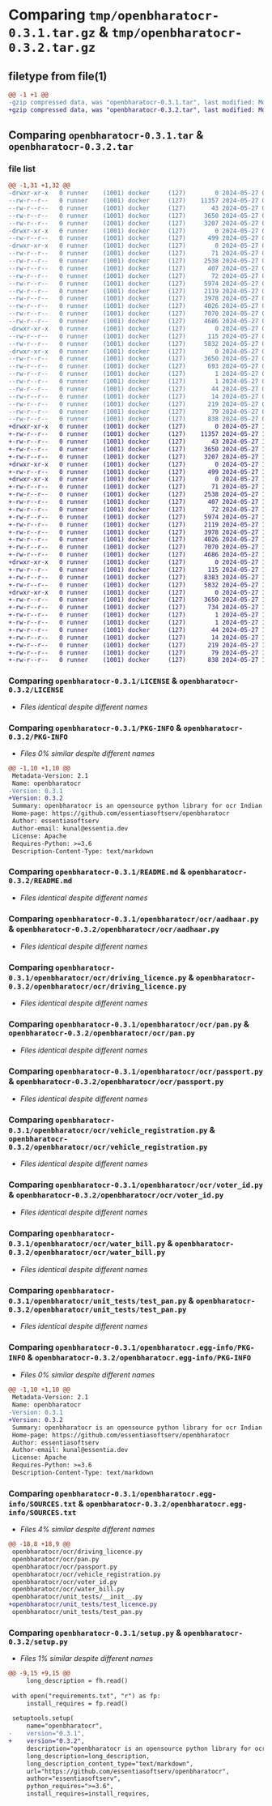 # Comparing `tmp/openbharatocr-0.3.1.tar.gz` & `tmp/openbharatocr-0.3.2.tar.gz`

## filetype from file(1)

```diff
@@ -1 +1 @@
-gzip compressed data, was "openbharatocr-0.3.1.tar", last modified: Mon May 27 05:57:55 2024, max compression
+gzip compressed data, was "openbharatocr-0.3.2.tar", last modified: Mon May 27 14:10:38 2024, max compression
```

## Comparing `openbharatocr-0.3.1.tar` & `openbharatocr-0.3.2.tar`

### file list

```diff
@@ -1,31 +1,32 @@
-drwxr-xr-x   0 runner    (1001) docker     (127)        0 2024-05-27 05:57:55.178043 openbharatocr-0.3.1/
--rw-r--r--   0 runner    (1001) docker     (127)    11357 2024-05-27 05:57:50.000000 openbharatocr-0.3.1/LICENSE
--rw-r--r--   0 runner    (1001) docker     (127)       43 2024-05-27 05:57:50.000000 openbharatocr-0.3.1/MANIFEST.in
--rw-r--r--   0 runner    (1001) docker     (127)     3650 2024-05-27 05:57:55.178043 openbharatocr-0.3.1/PKG-INFO
--rw-r--r--   0 runner    (1001) docker     (127)     3207 2024-05-27 05:57:50.000000 openbharatocr-0.3.1/README.md
-drwxr-xr-x   0 runner    (1001) docker     (127)        0 2024-05-27 05:57:55.174043 openbharatocr-0.3.1/openbharatocr/
--rw-r--r--   0 runner    (1001) docker     (127)      499 2024-05-27 05:57:50.000000 openbharatocr-0.3.1/openbharatocr/__init__.py
-drwxr-xr-x   0 runner    (1001) docker     (127)        0 2024-05-27 05:57:55.174043 openbharatocr-0.3.1/openbharatocr/ocr/
--rw-r--r--   0 runner    (1001) docker     (127)       71 2024-05-27 05:57:50.000000 openbharatocr-0.3.1/openbharatocr/ocr/__init__.py
--rw-r--r--   0 runner    (1001) docker     (127)     2538 2024-05-27 05:57:50.000000 openbharatocr-0.3.1/openbharatocr/ocr/aadhaar.py
--rw-r--r--   0 runner    (1001) docker     (127)      407 2024-05-27 05:57:50.000000 openbharatocr-0.3.1/openbharatocr/ocr/api.py
--rw-r--r--   0 runner    (1001) docker     (127)       72 2024-05-27 05:57:50.000000 openbharatocr-0.3.1/openbharatocr/ocr/common.py
--rw-r--r--   0 runner    (1001) docker     (127)     5974 2024-05-27 05:57:50.000000 openbharatocr-0.3.1/openbharatocr/ocr/driving_licence.py
--rw-r--r--   0 runner    (1001) docker     (127)     2119 2024-05-27 05:57:50.000000 openbharatocr-0.3.1/openbharatocr/ocr/pan.py
--rw-r--r--   0 runner    (1001) docker     (127)     3978 2024-05-27 05:57:50.000000 openbharatocr-0.3.1/openbharatocr/ocr/passport.py
--rw-r--r--   0 runner    (1001) docker     (127)     4026 2024-05-27 05:57:50.000000 openbharatocr-0.3.1/openbharatocr/ocr/vehicle_registration.py
--rw-r--r--   0 runner    (1001) docker     (127)     7070 2024-05-27 05:57:50.000000 openbharatocr-0.3.1/openbharatocr/ocr/voter_id.py
--rw-r--r--   0 runner    (1001) docker     (127)     4686 2024-05-27 05:57:50.000000 openbharatocr-0.3.1/openbharatocr/ocr/water_bill.py
-drwxr-xr-x   0 runner    (1001) docker     (127)        0 2024-05-27 05:57:55.174043 openbharatocr-0.3.1/openbharatocr/unit_tests/
--rw-r--r--   0 runner    (1001) docker     (127)      115 2024-05-27 05:57:50.000000 openbharatocr-0.3.1/openbharatocr/unit_tests/__init__.py
--rw-r--r--   0 runner    (1001) docker     (127)     5832 2024-05-27 05:57:50.000000 openbharatocr-0.3.1/openbharatocr/unit_tests/test_pan.py
-drwxr-xr-x   0 runner    (1001) docker     (127)        0 2024-05-27 05:57:55.178043 openbharatocr-0.3.1/openbharatocr.egg-info/
--rw-r--r--   0 runner    (1001) docker     (127)     3650 2024-05-27 05:57:55.000000 openbharatocr-0.3.1/openbharatocr.egg-info/PKG-INFO
--rw-r--r--   0 runner    (1001) docker     (127)      693 2024-05-27 05:57:55.000000 openbharatocr-0.3.1/openbharatocr.egg-info/SOURCES.txt
--rw-r--r--   0 runner    (1001) docker     (127)        1 2024-05-27 05:57:55.000000 openbharatocr-0.3.1/openbharatocr.egg-info/dependency_links.txt
--rw-r--r--   0 runner    (1001) docker     (127)        1 2024-05-27 05:57:55.000000 openbharatocr-0.3.1/openbharatocr.egg-info/not-zip-safe
--rw-r--r--   0 runner    (1001) docker     (127)       44 2024-05-27 05:57:55.000000 openbharatocr-0.3.1/openbharatocr.egg-info/requires.txt
--rw-r--r--   0 runner    (1001) docker     (127)       14 2024-05-27 05:57:55.000000 openbharatocr-0.3.1/openbharatocr.egg-info/top_level.txt
--rw-r--r--   0 runner    (1001) docker     (127)      219 2024-05-27 05:57:50.000000 openbharatocr-0.3.1/requirements.txt
--rw-r--r--   0 runner    (1001) docker     (127)       79 2024-05-27 05:57:55.178043 openbharatocr-0.3.1/setup.cfg
--rw-r--r--   0 runner    (1001) docker     (127)      838 2024-05-27 05:57:50.000000 openbharatocr-0.3.1/setup.py
+drwxr-xr-x   0 runner    (1001) docker     (127)        0 2024-05-27 14:10:38.944525 openbharatocr-0.3.2/
+-rw-r--r--   0 runner    (1001) docker     (127)    11357 2024-05-27 14:10:30.000000 openbharatocr-0.3.2/LICENSE
+-rw-r--r--   0 runner    (1001) docker     (127)       43 2024-05-27 14:10:30.000000 openbharatocr-0.3.2/MANIFEST.in
+-rw-r--r--   0 runner    (1001) docker     (127)     3650 2024-05-27 14:10:38.944525 openbharatocr-0.3.2/PKG-INFO
+-rw-r--r--   0 runner    (1001) docker     (127)     3207 2024-05-27 14:10:30.000000 openbharatocr-0.3.2/README.md
+drwxr-xr-x   0 runner    (1001) docker     (127)        0 2024-05-27 14:10:38.940525 openbharatocr-0.3.2/openbharatocr/
+-rw-r--r--   0 runner    (1001) docker     (127)      499 2024-05-27 14:10:30.000000 openbharatocr-0.3.2/openbharatocr/__init__.py
+drwxr-xr-x   0 runner    (1001) docker     (127)        0 2024-05-27 14:10:38.944525 openbharatocr-0.3.2/openbharatocr/ocr/
+-rw-r--r--   0 runner    (1001) docker     (127)       71 2024-05-27 14:10:30.000000 openbharatocr-0.3.2/openbharatocr/ocr/__init__.py
+-rw-r--r--   0 runner    (1001) docker     (127)     2538 2024-05-27 14:10:30.000000 openbharatocr-0.3.2/openbharatocr/ocr/aadhaar.py
+-rw-r--r--   0 runner    (1001) docker     (127)      407 2024-05-27 14:10:30.000000 openbharatocr-0.3.2/openbharatocr/ocr/api.py
+-rw-r--r--   0 runner    (1001) docker     (127)       72 2024-05-27 14:10:30.000000 openbharatocr-0.3.2/openbharatocr/ocr/common.py
+-rw-r--r--   0 runner    (1001) docker     (127)     5974 2024-05-27 14:10:30.000000 openbharatocr-0.3.2/openbharatocr/ocr/driving_licence.py
+-rw-r--r--   0 runner    (1001) docker     (127)     2119 2024-05-27 14:10:30.000000 openbharatocr-0.3.2/openbharatocr/ocr/pan.py
+-rw-r--r--   0 runner    (1001) docker     (127)     3978 2024-05-27 14:10:30.000000 openbharatocr-0.3.2/openbharatocr/ocr/passport.py
+-rw-r--r--   0 runner    (1001) docker     (127)     4026 2024-05-27 14:10:30.000000 openbharatocr-0.3.2/openbharatocr/ocr/vehicle_registration.py
+-rw-r--r--   0 runner    (1001) docker     (127)     7070 2024-05-27 14:10:30.000000 openbharatocr-0.3.2/openbharatocr/ocr/voter_id.py
+-rw-r--r--   0 runner    (1001) docker     (127)     4686 2024-05-27 14:10:30.000000 openbharatocr-0.3.2/openbharatocr/ocr/water_bill.py
+drwxr-xr-x   0 runner    (1001) docker     (127)        0 2024-05-27 14:10:38.944525 openbharatocr-0.3.2/openbharatocr/unit_tests/
+-rw-r--r--   0 runner    (1001) docker     (127)      115 2024-05-27 14:10:30.000000 openbharatocr-0.3.2/openbharatocr/unit_tests/__init__.py
+-rw-r--r--   0 runner    (1001) docker     (127)     8383 2024-05-27 14:10:30.000000 openbharatocr-0.3.2/openbharatocr/unit_tests/test_licence.py
+-rw-r--r--   0 runner    (1001) docker     (127)     5832 2024-05-27 14:10:30.000000 openbharatocr-0.3.2/openbharatocr/unit_tests/test_pan.py
+drwxr-xr-x   0 runner    (1001) docker     (127)        0 2024-05-27 14:10:38.944525 openbharatocr-0.3.2/openbharatocr.egg-info/
+-rw-r--r--   0 runner    (1001) docker     (127)     3650 2024-05-27 14:10:38.000000 openbharatocr-0.3.2/openbharatocr.egg-info/PKG-INFO
+-rw-r--r--   0 runner    (1001) docker     (127)      734 2024-05-27 14:10:38.000000 openbharatocr-0.3.2/openbharatocr.egg-info/SOURCES.txt
+-rw-r--r--   0 runner    (1001) docker     (127)        1 2024-05-27 14:10:38.000000 openbharatocr-0.3.2/openbharatocr.egg-info/dependency_links.txt
+-rw-r--r--   0 runner    (1001) docker     (127)        1 2024-05-27 14:10:38.000000 openbharatocr-0.3.2/openbharatocr.egg-info/not-zip-safe
+-rw-r--r--   0 runner    (1001) docker     (127)       44 2024-05-27 14:10:38.000000 openbharatocr-0.3.2/openbharatocr.egg-info/requires.txt
+-rw-r--r--   0 runner    (1001) docker     (127)       14 2024-05-27 14:10:38.000000 openbharatocr-0.3.2/openbharatocr.egg-info/top_level.txt
+-rw-r--r--   0 runner    (1001) docker     (127)      219 2024-05-27 14:10:30.000000 openbharatocr-0.3.2/requirements.txt
+-rw-r--r--   0 runner    (1001) docker     (127)       79 2024-05-27 14:10:38.944525 openbharatocr-0.3.2/setup.cfg
+-rw-r--r--   0 runner    (1001) docker     (127)      838 2024-05-27 14:10:30.000000 openbharatocr-0.3.2/setup.py
```

### Comparing `openbharatocr-0.3.1/LICENSE` & `openbharatocr-0.3.2/LICENSE`

 * *Files identical despite different names*

### Comparing `openbharatocr-0.3.1/PKG-INFO` & `openbharatocr-0.3.2/PKG-INFO`

 * *Files 0% similar despite different names*

```diff
@@ -1,10 +1,10 @@
 Metadata-Version: 2.1
 Name: openbharatocr
-Version: 0.3.1
+Version: 0.3.2
 Summary: openbharatocr is an opensource python library for ocr Indian government documents
 Home-page: https://github.com/essentiasoftserv/openbharatocr
 Author: essentiasoftserv
 Author-email: kunal@essentia.dev
 License: Apache
 Requires-Python: >=3.6
 Description-Content-Type: text/markdown
```

### Comparing `openbharatocr-0.3.1/README.md` & `openbharatocr-0.3.2/README.md`

 * *Files identical despite different names*

### Comparing `openbharatocr-0.3.1/openbharatocr/ocr/aadhaar.py` & `openbharatocr-0.3.2/openbharatocr/ocr/aadhaar.py`

 * *Files identical despite different names*

### Comparing `openbharatocr-0.3.1/openbharatocr/ocr/driving_licence.py` & `openbharatocr-0.3.2/openbharatocr/ocr/driving_licence.py`

 * *Files identical despite different names*

### Comparing `openbharatocr-0.3.1/openbharatocr/ocr/pan.py` & `openbharatocr-0.3.2/openbharatocr/ocr/pan.py`

 * *Files identical despite different names*

### Comparing `openbharatocr-0.3.1/openbharatocr/ocr/passport.py` & `openbharatocr-0.3.2/openbharatocr/ocr/passport.py`

 * *Files identical despite different names*

### Comparing `openbharatocr-0.3.1/openbharatocr/ocr/vehicle_registration.py` & `openbharatocr-0.3.2/openbharatocr/ocr/vehicle_registration.py`

 * *Files identical despite different names*

### Comparing `openbharatocr-0.3.1/openbharatocr/ocr/voter_id.py` & `openbharatocr-0.3.2/openbharatocr/ocr/voter_id.py`

 * *Files identical despite different names*

### Comparing `openbharatocr-0.3.1/openbharatocr/ocr/water_bill.py` & `openbharatocr-0.3.2/openbharatocr/ocr/water_bill.py`

 * *Files identical despite different names*

### Comparing `openbharatocr-0.3.1/openbharatocr/unit_tests/test_pan.py` & `openbharatocr-0.3.2/openbharatocr/unit_tests/test_pan.py`

 * *Files identical despite different names*

### Comparing `openbharatocr-0.3.1/openbharatocr.egg-info/PKG-INFO` & `openbharatocr-0.3.2/openbharatocr.egg-info/PKG-INFO`

 * *Files 0% similar despite different names*

```diff
@@ -1,10 +1,10 @@
 Metadata-Version: 2.1
 Name: openbharatocr
-Version: 0.3.1
+Version: 0.3.2
 Summary: openbharatocr is an opensource python library for ocr Indian government documents
 Home-page: https://github.com/essentiasoftserv/openbharatocr
 Author: essentiasoftserv
 Author-email: kunal@essentia.dev
 License: Apache
 Requires-Python: >=3.6
 Description-Content-Type: text/markdown
```

### Comparing `openbharatocr-0.3.1/openbharatocr.egg-info/SOURCES.txt` & `openbharatocr-0.3.2/openbharatocr.egg-info/SOURCES.txt`

 * *Files 4% similar despite different names*

```diff
@@ -18,8 +18,9 @@
 openbharatocr/ocr/driving_licence.py
 openbharatocr/ocr/pan.py
 openbharatocr/ocr/passport.py
 openbharatocr/ocr/vehicle_registration.py
 openbharatocr/ocr/voter_id.py
 openbharatocr/ocr/water_bill.py
 openbharatocr/unit_tests/__init__.py
+openbharatocr/unit_tests/test_licence.py
 openbharatocr/unit_tests/test_pan.py
```

### Comparing `openbharatocr-0.3.1/setup.py` & `openbharatocr-0.3.2/setup.py`

 * *Files 1% similar despite different names*

```diff
@@ -9,15 +9,15 @@
     long_description = fh.read()
 
 with open("requirements.txt", "r") as fp:
     install_requires = fp.read()
 
 setuptools.setup(
     name="openbharatocr",
-    version="0.3.1",
+    version="0.3.2",
     description="openbharatocr is an opensource python library for ocr Indian government documents",
     long_description=long_description,
     long_description_content_type="text/markdown",
     url="https://github.com/essentiasoftserv/openbharatocr",
     author="essentiasoftserv",
     python_requires=">=3.6",
     install_requires=install_requires,
```

